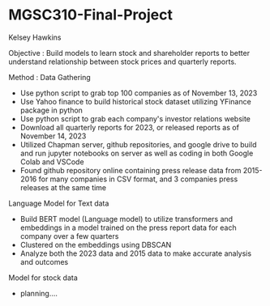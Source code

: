 # MGSC310-Final-Project
Kelsey Hawkins

Objective : Build models to learn stock and shareholder reports to better understand
relationship between stock prices and quarterly reports. 

Method : 
  Data Gathering
  * Use python script to grab top 100 companies as of November 13, 2023
  * Use Yahoo finance to build historical stock dataset utilizing YFinance package in python
  * Use python script to grab each company's investor relations website
  * Download all quarterly reports for 2023, or released reports as of November 14, 2023
  * Utilized Chapman server, github repositories, and google drive to build and run jupyter notebooks on server as well as coding in both Google Colab and VSCode
  * Found github repository online containing press release data from 2015-2016 for many companies in CSV format, and 3 companies press releases at the same time

  Language Model for Text data
  * Build BERT model (Language model) to utilize transformers and embeddings in a model trained on the press report data for each company over a few quarters
  * Clustered on the embeddings using DBSCAN
  * Analyze both the 2023 data and 2015 data to make accurate analysis and outcomes

  Model for stock data
  * planning....
